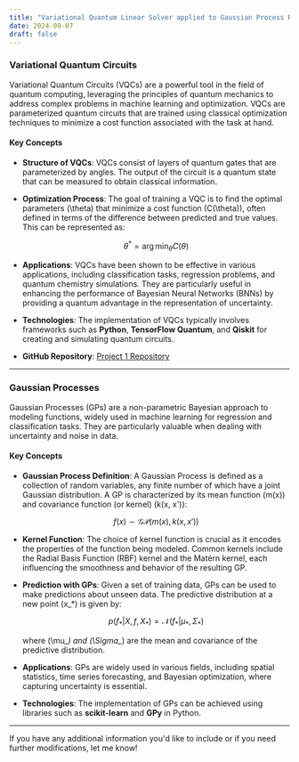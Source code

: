 ```yaml
---
title: "Variational Quantum Linear Solver applied to Gaussian Process Regression"
date: 2024-09-07
draft: false
---
```

<script src="https://polyfill.io/v3/polyfill.min.js?features=es6"></script>
<script id="MathJax-script" async src="https://cdn.jsdelivr.net/npm/mathjax@3/es5/tex-mml-chtml.js"></script>

### Variational Quantum Circuits

Variational Quantum Circuits (VQCs) are a powerful tool in the field of quantum computing, leveraging the principles of quantum mechanics to address complex problems in machine learning and optimization. VQCs are parameterized quantum circuits that are trained using classical optimization techniques to minimize a cost function associated with the task at hand.

#### Key Concepts
- **Structure of VQCs**: VQCs consist of layers of quantum gates that are parameterized by angles. The output of the circuit is a quantum state that can be measured to obtain classical information.
  
- **Optimization Process**: The goal of training a VQC is to find the optimal parameters \(\theta\) that minimize a cost function \(C(\theta)\), often defined in terms of the difference between predicted and true values. This can be represented as:

  $$
  \theta^* = \arg\min_\theta C(\theta)
  $$

- **Applications**: VQCs have been shown to be effective in various applications, including classification tasks, regression problems, and quantum chemistry simulations. They are particularly useful in enhancing the performance of Bayesian Neural Networks (BNNs) by providing a quantum advantage in the representation of uncertainty.

- **Technologies**: The implementation of VQCs typically involves frameworks such as **Python**, **TensorFlow Quantum**, and **Qiskit** for creating and simulating quantum circuits.

- **GitHub Repository**: [Project 1 Repository](https://github.com/kerembuekrue/project1)

---

### Gaussian Processes

Gaussian Processes (GPs) are a non-parametric Bayesian approach to modeling functions, widely used in machine learning for regression and classification tasks. They are particularly valuable when dealing with uncertainty and noise in data.

#### Key Concepts
- **Gaussian Process Definition**: A Gaussian Process is defined as a collection of random variables, any finite number of which have a joint Gaussian distribution. A GP is characterized by its mean function \(m(x)\) and covariance function (or kernel) \(k(x, x')\):

  $$
  f(x) \sim \mathcal{GP}(m(x), k(x, x'))
  $$

- **Kernel Function**: The choice of kernel function is crucial as it encodes the properties of the function being modeled. Common kernels include the Radial Basis Function (RBF) kernel and the Matérn kernel, each influencing the smoothness and behavior of the resulting GP.

- **Prediction with GPs**: Given a set of training data, GPs can be used to make predictions about unseen data. The predictive distribution at a new point \(x_*\) is given by:

  $$
  p(f_* | X, f, X_*) = \mathcal{N}(f_* | \mu_*, \Sigma_*)
  $$

  where \(\mu_*\) and \(\Sigma_*\) are the mean and covariance of the predictive distribution.

- **Applications**: GPs are widely used in various fields, including spatial statistics, time series forecasting, and Bayesian optimization, where capturing uncertainty is essential.

- **Technologies**: The implementation of GPs can be achieved using libraries such as **scikit-learn** and **GPy** in Python.

---

If you have any additional information you'd like to include or if you need further modifications, let me know!
